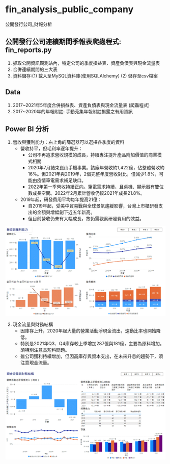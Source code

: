 # fin_analysis_public_company
公開發行公司_財報分析

## 公開發行公司連續期間季報表爬蟲程式: fin_reports.py
1. 抓取公開資訊觀測站內，特定公司的季度損益表、資產負債表與現金流量表
2. 合併連續期間的三大表
3. 資料儲存:(1) 載入至MySQL資料庫(使用SQLAlchemy) (2) 儲存至csv檔案

## Data
1. 2017~2021年5年度合併損益表、資產負債表與現金流量表 (爬蟲程式)
2. 2017~2020年的年報附註: 手動蒐集年報附註揭露之有用資訊

## Power BI 分析
1. 營收與獲利能力：右上角的篩選器可以選擇各季度的資料
   * 營收持平，但毛利率逐年提升：
     - 公司不再追求營收規模的成長，持續專注提升產品附加價值的商業模式相關
     - 2020年7月結束崑山手機事業。該廠年營收約1,422億，佔整體營收約16%。但2021年與2019年，2個完整年度營收對比，僅減少1.8%，可能由疫情筆電需求補足缺口。
     - 2022年第一季營收持續正向。筆電需求持續，且桌機、顯示器有雙位數成長空間。2022年2月累計營收仍較2021年成長21.8%。
   * 2019年起，研發費用平均每年提高21億：
     - 自2019年起，受美中貿易戰與全球景氣趨緩影響，台灣上市櫃研發支出的金額與增幅創下近五年新高。
     - 但目前營收仍未有大幅成長，故仍需觀察研發費用的效益。

![image](https://github.com/SidneyChou/fin_analysis_public_company/blob/master/img/sales_profit.gif)

2. 現金流量與財務結構
   * 因庫存上升，2020年起大量的營業活動淨現金流出，速動比率也開始降低。
   * 特別是2021年Q3、Q4庫存較上季增加287億與181億，主要為原料增加。須特別注意長短料問題。
   * 雖公司獲利持續增加，但因高庫存與資本支出，在未來升息的趨勢下，須注意現金流量。

![image](https://github.com/SidneyChou/fin_analysis_public_company/blob/master/img/cf_bs.gif)
